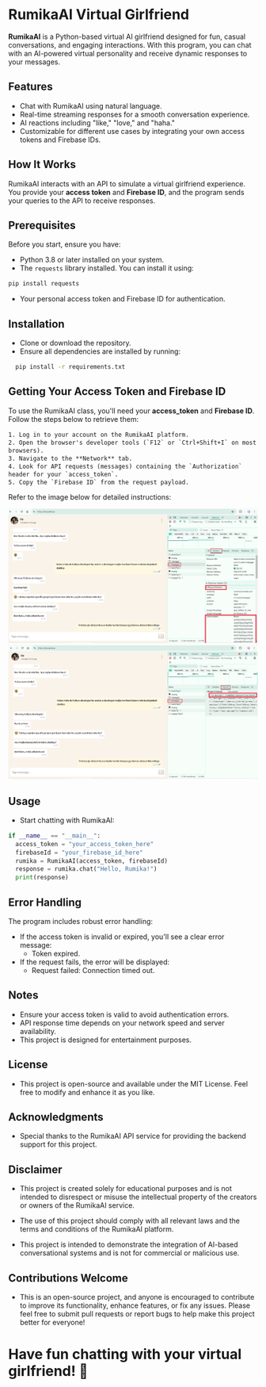 # RumikaAI Virtual Girlfriend
**RumikaAI** is a Python-based virtual AI girlfriend designed for fun, casual conversations, and engaging interactions. With this program, you can chat with an AI-powered virtual personality and receive dynamic responses to your messages.

## Features
- Chat with RumikaAI using natural language.
- Real-time streaming responses for a smooth conversation experience.
- AI reactions including "like," "love," and "haha."
- Customizable for different use cases by integrating your own access tokens and Firebase IDs.

## How It Works
RumikaAI interacts with an API to simulate a virtual girlfriend experience. You provide your **access token** and **Firebase ID**, and the program sends your queries to the API to receive responses.

## Prerequisites
Before you start, ensure you have:
- Python 3.8 or later installed on your system.
- The `requests` library installed. You can install it using:
```bash
pip install requests
```
- Your personal access token and Firebase ID for authentication.

## Installation
- Clone or download the repository.
- Ensure all dependencies are installed by running:
```bash
  pip install -r requirements.txt
```

## Getting Your Access Token and Firebase ID

To use the RumikaAI class, you'll need your **access_token** and **Firebase ID**. Follow the steps below to retrieve them:
```
1. Log in to your account on the RumikaAI platform.
2. Open the browser's developer tools (`F12` or `Ctrl+Shift+I` on most browsers).
3. Navigate to the **Network** tab.
4. Look for API requests (messages) containing the `Authorization` header for your `access_token`.
5. Copy the `Firebase ID` from the request payload.
```

Refer to the image below for detailed instructions:

![How to Get Access Token](access_token.png)
![How to Get Firebase ID](Firebase_ID.png)

## Usage
- Start chatting with RumikaAI:

```python
if __name__ == "__main__":
  access_token = "your_access_token_here"
  firebaseId = "your_firebase_id_here"
  rumika = RumikaAI(access_token, firebaseId)
  response = rumika.chat("Hello, Rumika!")
  print(response)
```

## Error Handling
The program includes robust error handling:

- If the access token is invalid or expired, you'll see a clear error message:
  - Token expired.
- If the request fails, the error will be displayed:
  - Request failed: Connection timed out.

## Notes
- Ensure your access token is valid to avoid authentication errors.
- API response time depends on your network speed and server availability.
- This project is designed for entertainment purposes.

## License
- This project is open-source and available under the MIT License. Feel free to modify and enhance it as you like.

## Acknowledgments
- Special thanks to the RumikaAI API service for providing the backend support for this project.

## Disclaimer
- This project is created solely for educational purposes and is not intended to disrespect or misuse the intellectual property of the creators or owners of the RumikaAI service.

- The use of this project should comply with all relevant laws and the terms and conditions of the RumikaAI platform.

- This project is intended to demonstrate the integration of AI-based conversational systems and is not for commercial or malicious use.

## Contributions Welcome
- This is an open-source project, and anyone is encouraged to contribute to improve its functionality, enhance features, or fix any issues. Please feel free to submit pull requests or report bugs to help make this project better for everyone!

# Have fun chatting with your virtual girlfriend! 💖
